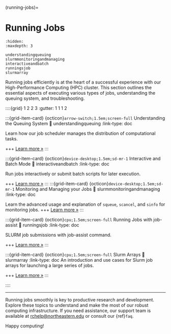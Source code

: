 (running-jobs)=
# Running Jobs

```{toctree}
:hidden:
:maxdepth: 3

understandingqueuing
slurmmonitoringandmanaging
interactiveandbatch
runningsjob
slurmarray
```
Running jobs efficiently is at the heart of a successful experience with our High-Performance Computing (HPC) cluster. This section outlines the essential aspects of executing various types of jobs, understanding the queuing system, and troubleshooting.

::::{grid} 1 2 2 3
:gutter: 1 1 1 2

:::{grid-item-card} {octicon}`arrow-switch;1.5em;screen-full` Understanding the Queuing System
:link: understandingqueuing
:link-type: doc

Learn how our job scheduler manages the distribution of computational tasks.

+++
[Learn more »](understandingqueuing)
:::

:::{grid-item-card} {octicon}`device-desktop;1.5em;sd-mr-1` Interactive and Batch Mode
:link: interactiveandbatch
:link-type: doc

Run jobs interactively or submit batch scripts for later execution.

+++
[Learn more »](interactiveandbatch)
:::
:::{grid-item-card} {octicon}`device-desktop;1.5em;sd-mr-1` Monitoring and Managing your Jobs
:link: slurmmonitoringandmanaging
:link-type: doc

Learn the advanced usage and explanation of `squeue`, `scancel`, and `sinfo` for monitoring jobs.
+++
[Learn more »](slurmmonitoringandmanaging)
:::

:::{grid-item-card} {octicon}`cpu;1.5em;screen-full` Running Jobs with job-assist
:link: runningsjob
:link-type: doc

SLURM job submissions with job-assist command.

+++
[Learn more »](runningsjob)
:::

:::{grid-item-card} {octicon}`cpu;1.5em;screen-full` Slurm Arrays
:link: slurmarray
:link-type: doc
An introduction and use cases for Slurm job arrays for launching a large series of jobs.

+++
[Learn more »](slurmarray)
:::

::::

---

Running jobs smoothly is key to productive research and development. Explore these topics to understand and make the most of our robust computing infrastructure. If you need assistance, our support team is available at <rchelp@northeastern.edu> or consult our {ref}`faq`.

Happy computing!
